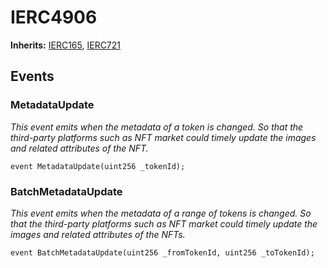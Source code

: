 # IERC4906
**Inherits:**
[IERC165](/lib/forge-std/src/interfaces/IERC165.sol/interface.IERC165.md), [IERC721](/lib/forge-std/src/interfaces/IERC721.sol/interface.IERC721.md)


## Events
### MetadataUpdate
*This event emits when the metadata of a token is changed.
So that the third-party platforms such as NFT market could
timely update the images and related attributes of the NFT.*


```solidity
event MetadataUpdate(uint256 _tokenId);
```

### BatchMetadataUpdate
*This event emits when the metadata of a range of tokens is changed.
So that the third-party platforms such as NFT market could
timely update the images and related attributes of the NFTs.*


```solidity
event BatchMetadataUpdate(uint256 _fromTokenId, uint256 _toTokenId);
```

